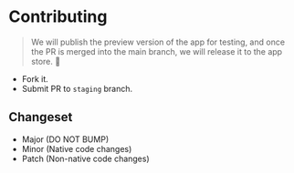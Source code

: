 # Contributing
> We will publish the preview version of the app for testing, and once the PR is merged into the main branch, we will release it to the app store. 🚀

- Fork it.
- Submit PR to `staging` branch.

## Changeset

- Major (DO NOT BUMP)
- Minor (Native code changes)
- Patch (Non-native code changes)